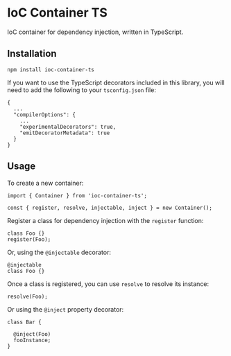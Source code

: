 # IoC Container TS

IoC container for dependency injection, written in TypeScript.

## Installation

```
npm install ioc-container-ts
```

If you want to use the TypeScript decorators included in this library, you will need to add the following to your `tsconfig.json` file:

```
{
  ...
  "compilerOptions": {
    ...
    "experimentalDecorators": true,
    "emitDecoratorMetadata": true
  }
}
```

## Usage

To create a new container:

```
import { Container } from 'ioc-container-ts';

const { register, resolve, injectable, inject } = new Container();
```

Register a class for dependency injection with the `register` function:

```
class Foo {}
register(Foo);
```

Or, using the `@injectable` decorator:
```
@injectable
class Foo {}
```

Once a class is registered, you can use `resolve` to resolve its instance:

```
resolve(Foo);
```

Or using the `@inject` property decorator:

```
class Bar {

  @inject(Foo)
  fooInstance;
}
```
